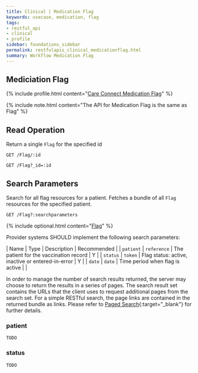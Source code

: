 ```yaml
---
title: Clinical | Medication Flag
keywords: usecase, medication, flag
tags:
- restful_api
- clinical
- profile
sidebar: foundations_sidebar
permalink: restfulapis_clinical_medicationflag.html
summary: Workflow Medication Flag
---
```


## Mediciation Flag ##

{% include profile.html content="[Care Connect Medication Flag](http://www.interopen.org/candidate-profiles/care-connect/CareConnect-Medication-Flag-1.html)" %}

{% include note.html content="The API for Medication Flag is the same as Flag" %}

## Read Operation ##

Return a single `Flag` for the specified id

```http
GET /Flag/:id
```

```http
GET /Flag?_id=:id
```

## Search Parameters ##

Search for all flag resources for a patient. Fetches a bundle of all `Flag` resources for the specified patient.

```http
GET /Flag?:searchparameters
```

{% include optional.html content="[Flag](https://www.hl7.org/fhir/DSTU2/flag.html#search)" %}

Provider systems SHOULD implement the following search parameters:

| Name | Type | Description | Recommended |
| `patient` | `reference` | The patient for the vaccination record | Y |
| `status` | `token` | Flag status: active, inactive or entered-in-error | Y |
| `date` | `date` | Time period when flag is active |  |

In order to manage the number of search results returned, the server may choose to return the results in a series of pages. The search result set contains the URLs that the client uses to request additional pages from the search set. For a simple RESTful search, the page links are contained in the returned bundle as links. Please refer to [Paged Search](https://www.hl7.org/fhir/DSTU2/search.html#count){:target="_blank"} for further details.

### patient ###

```
TODO
```

### status ###

```
TODO
```



